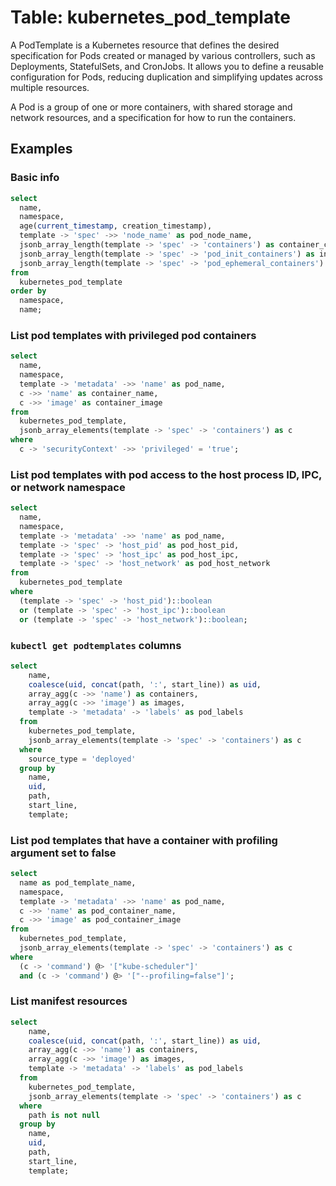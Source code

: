 # Table: kubernetes_pod_template

A PodTemplate is a Kubernetes resource that defines the desired specification for Pods created or managed by various controllers, such as Deployments, StatefulSets, and CronJobs. It allows you to define a reusable configuration for Pods, reducing duplication and simplifying updates across multiple resources.

A Pod is a group of one or more containers, with shared storage and network resources, and a specification for how to run the containers.

## Examples

### Basic info

```sql
select
  name,
  namespace,
  age(current_timestamp, creation_timestamp),
  template -> 'spec' ->> 'node_name' as pod_node_name,
  jsonb_array_length(template -> 'spec' -> 'containers') as container_count,
  jsonb_array_length(template -> 'spec' -> 'pod_init_containers') as init_container_count,
  jsonb_array_length(template -> 'spec' -> 'pod_ephemeral_containers') as ephemeral_container_count
from
  kubernetes_pod_template
order by
  namespace,
  name;
```

### List pod templates with privileged pod containers

```sql
select
  name,
  namespace,
  template -> 'metadata' ->> 'name' as pod_name,
  c ->> 'name' as container_name,
  c ->> 'image' as container_image
from
  kubernetes_pod_template,
  jsonb_array_elements(template -> 'spec' -> 'containers') as c
where
  c -> 'securityContext' ->> 'privileged' = 'true';
```

### List pod templates with pod access to the host process ID, IPC, or network namespace

```sql
select
  name,
  namespace,
  template -> 'metadata' ->> 'name' as pod_name,
  template -> 'spec' -> 'host_pid' as pod_host_pid,
  template -> 'spec' -> 'host_ipc' as pod_host_ipc,
  template -> 'spec' -> 'host_network' as pod_host_network
from
  kubernetes_pod_template
where
  (template -> 'spec' -> 'host_pid')::boolean
  or (template -> 'spec' -> 'host_ipc')::boolean
  or (template -> 'spec' -> 'host_network')::boolean;
```

### `kubectl get podtemplates` columns

```sql
select
    name,
    coalesce(uid, concat(path, ':', start_line)) as uid,
    array_agg(c ->> 'name') as containers,
    array_agg(c ->> 'image') as images,
    template -> 'metadata' -> 'labels' as pod_labels
  from
    kubernetes_pod_template,
    jsonb_array_elements(template -> 'spec' -> 'containers') as c
  where
    source_type = 'deployed'
  group by
    name,
    uid,
    path,
    start_line,
    template;
```

### List pod templates that have a container with profiling argument set to false

```sql
select
  name as pod_template_name,
  namespace,
  template -> 'metadata' ->> 'name' as pod_name,
  c ->> 'name' as pod_container_name,
  c ->> 'image' as pod_container_image
from
  kubernetes_pod_template,
  jsonb_array_elements(template -> 'spec' -> 'containers') as c
where
  (c -> 'command') @> '["kube-scheduler"]'
  and (c -> 'command') @> '["--profiling=false"]';
```

### List manifest resources

```sql
select
    name,
    coalesce(uid, concat(path, ':', start_line)) as uid,
    array_agg(c ->> 'name') as containers,
    array_agg(c ->> 'image') as images,
    template -> 'metadata' -> 'labels' as pod_labels
  from
    kubernetes_pod_template,
    jsonb_array_elements(template -> 'spec' -> 'containers') as c
  where
    path is not null
  group by
    name,
    uid,
    path,
    start_line,
    template;
```
